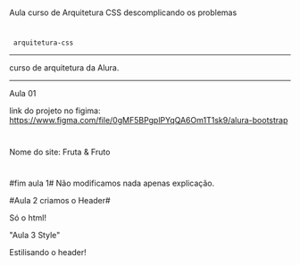 #
Aula curso de Arquitetura CSS descomplicando os problemas
#
```
 arquitetura-css
```
******
curso de arquitetura da Alura. 
******

Aula 01

link do projeto no figima: https://www.figma.com/file/0gMF5BPgplPYqQA6Om1T1sk9/alura-bootstrap

#
Nome do site: Fruta & Fruto
#

#fim aula 1#
Não modificamos nada apenas explicação.

#Aula 2 criamos o Header#

Só o html!

"Aula 3 Style"

Estilisando o header!